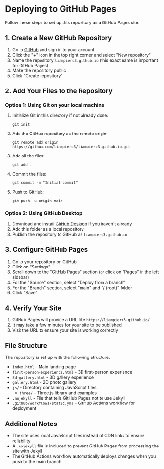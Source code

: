 # Deploying to GitHub Pages

Follow these steps to set up this repository as a GitHub Pages site:

## 1. Create a New GitHub Repository

1. Go to [GitHub](https://github.com) and sign in to your account
2. Click the "+" icon in the top right corner and select "New repository"
3. Name the repository `liampierc3.github.io` (this exact name is important for GitHub Pages)
4. Make the repository public
5. Click "Create repository"

## 2. Add Your Files to the Repository

### Option 1: Using Git on your local machine

1. Initialize Git in this directory if not already done:
   ```
   git init
   ```

2. Add the GitHub repository as the remote origin:
   ```
   git remote add origin https://github.com/liampierc3/liampierc3.github.io.git
   ```

3. Add all the files:
   ```
   git add .
   ```

4. Commit the files:
   ```
   git commit -m "Initial commit"
   ```

5. Push to GitHub:
   ```
   git push -u origin main
   ```

### Option 2: Using GitHub Desktop

1. Download and install [GitHub Desktop](https://desktop.github.com/) if you haven't already
2. Add this folder as a local repository
3. Publish the repository to GitHub as `liampierc3.github.io`

## 3. Configure GitHub Pages

1. Go to your repository on GitHub
2. Click on "Settings"
3. Scroll down to the "GitHub Pages" section (or click on "Pages" in the left sidebar)
4. For the "Source" section, select "Deploy from a branch"
5. For the "Branch" section, select "main" and "/ (root)" folder
6. Click "Save"

## 4. Verify Your Site

1. GitHub Pages will provide a URL like `https://liampierc3.github.io/`
2. It may take a few minutes for your site to be published
3. Visit the URL to ensure your site is working correctly

## File Structure

The repository is set up with the following structure:

- `index.html` - Main landing page
- `first-person-experience.html` - 3D first-person experience
- `3d-gallery.html` - 3D gallery experience
- `gallery.html` - 2D photo gallery
- `js/` - Directory containing JavaScript files
  - `three/` - Three.js library and examples
- `.nojekyll` - File that tells GitHub Pages not to use Jekyll
- `.github/workflows/static.yml` - GitHub Actions workflow for deployment

## Additional Notes

- The site uses local JavaScript files instead of CDN links to ensure reliability
- A `.nojekyll` file is included to prevent GitHub Pages from processing the site with Jekyll
- The GitHub Actions workflow automatically deploys changes when you push to the main branch
